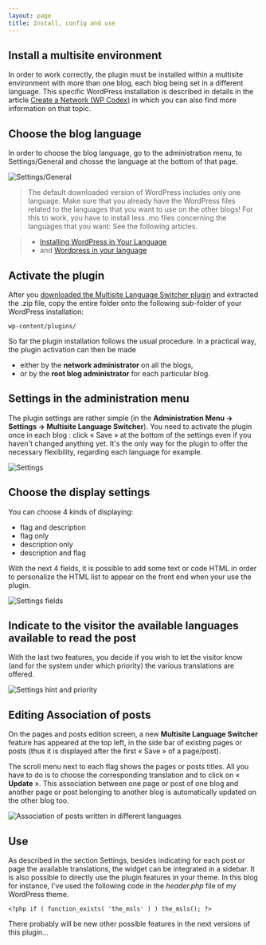 ```yaml
---
layout: page
title: Install, config and use
---
```


## Install a multisite environment ##

In order to work correctly, the plugin must be installed within a multisite environment with more than one blog, each blog being set in a different language. This specific WordPress installation is described in details in the article [Create a Network (WP Codex)](http://codex.wordpress.org/Create_A_Network) in which you can also find more information on that topic.

## Choose the blog language ##

In order to choose the blog language, go to the administration menu, to Settings/General and chosse the language at the bottom of that page.

![Settings/General](https://lh4.googleusercontent.com/-ocVNRTQ-ZgU/T7n-9VZ5pEI/AAAAAAAABRc/4dgZ-rHxXLo/s800/howto1.jpg)

> The default downloaded version of WordPress includes only one language. Make sure that you already have the WordPress files related to the languages that you want to use on the other blogs! For this to work, you have to install less .mo files concerning the languages that you want: See the following articles.

> * [Installing WordPress in Your Language](http://codex.wordpress.org/Installing_WordPress_in_Your_Language) 
> * and [Wordpress in your language](http://codex.wordpress.org/WordPress_in_Your_Language)

## Activate the plugin ##

After you [downloaded the Multisite Language Switcher plugin](http://wordpress.org/extend/plugins/multisite-language-switcher/) and extracted the .zip file, copy the entire folder onto the following sub-folder of your WordPress installation:

`wp-content/plugins/`

So far the plugin installation follows the usual procedure. In a practical way, the plugin activation can then be made

*  either by the **network administrator** on all the blogs,
*  or by the **root blog administrator** for each particular blog.

## Settings in the administration menu ##

The plugin settings are rather simple (in the **Administration Menu -> Settings -> Multisite Language Switcher**). You need to activate the plugin once in each blog : click « Save » at the bottom of the settings even if you haven't changed anything yet. It's the only way for the plugin to offer the necessary flexibility, regarding each language for example.

![Settings](https://lh6.googleusercontent.com/-8yXROYsGN_Q/T7oQfpONDtI/AAAAAAAABSQ/qhNr4UrijVI/s800/howto2.jpg)

## Choose the display settings ##

You can choose 4 kinds of displaying:
*  flag and description 
*  flag only
*  description only  
*  description and flag

With the next 4 fields, it is possible to add some text or code HTML in order to personalize the HTML list to appear on the front end when your use the plugin.

![Settings fields](https://lh3.googleusercontent.com/-4xn4cjLsNdA/T7oRXMXsehI/AAAAAAAABSY/lI7q6CXIJAk/s800/howto2.1.jpg)

## Indicate to the visitor the available languages available to read the post ##

With the last two features, you decide if you wish to let the visitor know (and for the system under which priority) the various translations are offered.

![Settings hint and priority](https://lh6.googleusercontent.com/-6NjqfjfRQjs/T7oSE3YUDPI/AAAAAAAABSg/fWT0H0KNb3M/s144/howto2.2.jpg)

## Editing Association of posts ##

On the pages and posts edition screen, a new **Multisite Language Switcher** feature has appeared at the top left, in the side bar of existing pages or posts (thus it is displayed after the first « Save » of a page/post).

The scroll menu next to each flag shows the pages or posts titles. All you have to do is to choose the corresponding translation and to click on « **Update** ». This association between one page or post of one blog and another page or post belonging to another blog is automatically updated on the other blog too.

![Association of posts written in different languages](https://lh4.googleusercontent.com/-_g0dk_aqo0c/T7oOHRlgShI/AAAAAAAABSA/Dxe-w0doBzw/s800/howto3.jpg)

## Use ##

As described in the section Settings, besides indicating for each post or page the available translations, the widget can be integrated in a sidebar. It is also possible to directly use the plugin features in your theme. In this blog for instance, I've used the following code in the _header.php_ file of my WordPress theme.
 
`<?php if ( function_exists( 'the_msls' ) ) the_msls(); ?>`

There probably will be new other possible features in the next versions of this plugin…